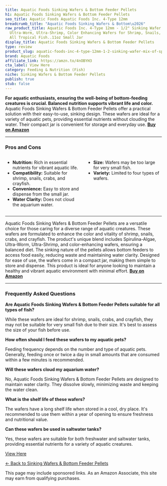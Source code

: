 ```yaml
---
title: Aquatic Foods Sinking Wafers & Bottom Feeder Pellets
h1: Aquatic Foods Sinking Wafers & Bottom Feeder Pellets
seo_title: Aquatic Foods Aquatic Foods Inc. 4-Type 12mm
breadcrumb_title: "Aquatic Foods Sinking Wafers & Bottom\u2026"
raw_product_title: Aquatic Foods Inc. 4-Type 12mm - 1/2" Sinking Wafer Mix of Spirulina-Algae,
  Ultra-Worm, Ultra-Shrimp, Color Enhancing Wafers for Shrimp, Snails, Crabs, Crayfish,
  All Tropical Fish..11oz Small Jar
display_title: Aquatic Foods Sinking Wafers & Bottom Feeder Pellets
type: review
product_slug: aquatic-foods-inc-4-type-12mm-1-2-sinking-wafer-mix-of-spirulina-algae-384eaca2
brand: Aquatic Foods
affiliate_link: https://amzn.to/4nOBYH3
cta_label: View Here
category: Feeding & Nutrition (Fish)
niche: Sinking Wafers & Bottom Feeder Pellets
publish: true
stub: false
---
```


<div id="intro" class="full-width">
  <p><strong>For aquatic enthusiasts, ensuring the well-being of bottom-feeding creatures is crucial. Balanced nutrition supports vibrant life and color.</strong> Aquatic Foods Sinking Wafers & Bottom Feeder Pellets offer a practical solution with their easy-to-use, sinking design. These wafers are ideal for a variety of aquatic pets, providing essential nutrients without clouding the water. Their compact jar is convenient for storage and everyday use. <a href="https://amzn.to/4nOBYH3" rel="nofollow sponsored noopener" target="_blank"><strong>Buy on Amazon</strong></a></p>
</div>

<hr />
<h3 id="pros-cons">Pros and Cons</h3>
<div class="pc-grid" style="display:grid;grid-template-columns:1fr 1fr;gap:16px;">
  <ul>
    <li><strong>Nutrition:</strong> Rich in essential nutrients for vibrant aquatic life.</li>
    <li><strong>Compatibility:</strong> Suitable for shrimp, snails, crabs, and crayfish.</li>
    <li><strong>Convenience:</strong> Easy to store and dispense from the small jar.</li>
    <li><strong>Water Clarity:</strong> Does not cloud the aquarium water.</li>
  </ul>
  <ul>
    <li><strong>Size:</strong> Wafers may be too large for very small fish.</li>
    <li><strong>Variety:</strong> Limited to four types of wafers.</li>
  </ul>
</div>
<hr />

<div class="full-width">
  <p>Aquatic Foods Sinking Wafers & Bottom Feeder Pellets are a versatile choice for those caring for a diverse range of aquatic creatures. These wafers are formulated to enhance the color and vitality of shrimp, snails, crabs, and crayfish. The product's unique blend includes Spirulina-Algae, Ultra-Worm, Ultra-Shrimp, and color-enhancing wafers, ensuring a balanced diet. The sinking nature of the pellets allows bottom feeders to access food easily, reducing waste and maintaining water clarity. Designed for ease of use, the wafers come in a compact jar, making them simple to store and dispense. This product is ideal for anyone looking to maintain a healthy and vibrant aquatic environment with minimal effort. <a href="https://amzn.to/4nOBYH3" rel="nofollow sponsored noopener" target="_blank"><strong>Buy on Amazon</strong></a></p>
</div>

<hr />
<h3 id="faqs">Frequently Asked Questions</h3>

<p><strong>Are Aquatic Foods Sinking Wafers & Bottom Feeder Pellets suitable for all types of fish?</strong></p>
<p>While these wafers are ideal for shrimp, snails, crabs, and crayfish, they may not be suitable for very small fish due to their size. It's best to assess the size of your fish before use.</p>

<p><strong>How often should I feed these wafers to my aquatic pets?</strong></p>
<p>Feeding frequency depends on the number and type of aquatic pets. Generally, feeding once or twice a day in small amounts that are consumed within a few minutes is recommended.</p>

<p><strong>Will these wafers cloud my aquarium water?</strong></p>
<p>No, Aquatic Foods Sinking Wafers & Bottom Feeder Pellets are designed to maintain water clarity. They dissolve slowly, minimizing waste and keeping the water clean.</p>

<p><strong>What is the shelf life of these wafers?</strong></p>
<p>The wafers have a long shelf life when stored in a cool, dry place. It's recommended to use them within a year of opening to ensure freshness and nutritional value.</p>

<p><strong>Can these wafers be used in saltwater tanks?</strong></p>
<p>Yes, these wafers are suitable for both freshwater and saltwater tanks, providing essential nutrients for a variety of aquatic creatures.</p>
<p><a class="btn" href="https://amzn.to/4nOBYH3" target="_blank" rel="nofollow sponsored noopener">View Here</a></p>
<p><a href="/roundups/feeding-nutrition-fish-/sinking-wafers-bottom-feeder-pellets/">← Back to Sinking Wafers & Bottom Feeder Pellets</a></p>
<aside class="disclosure">This page may include sponsored links. As an Amazon Associate, this site may earn from qualifying purchases.</aside>

